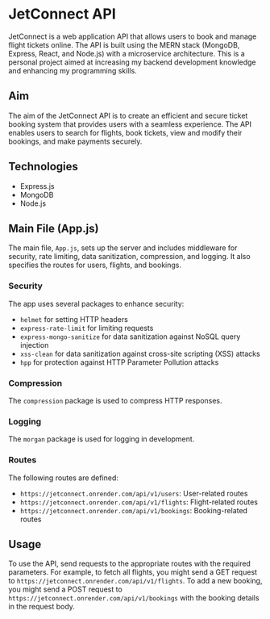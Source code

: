 # JetConnect API
JetConnect is a web application API that allows users to book and manage flight tickets online. The API is built using the MERN stack (MongoDB, Express, React, and Node.js) with a microservice architecture. This is a personal project aimed at increasing my backend development knowledge and enhancing my programming skills.

## Aim
The aim of the JetConnect API is to create an efficient and secure ticket booking system that provides users with a seamless experience. The API enables users to search for flights, book tickets, view and modify their bookings, and make payments securely.

## Technologies
- Express.js
- MongoDB
- Node.js

## Main File (App.js)
The main file, `App.js`, sets up the server and includes middleware for security, rate limiting, data sanitization, compression, and logging. It also specifies the routes for users, flights, and bookings.

### Security
The app uses several packages to enhance security:
- `helmet` for setting HTTP headers
- `express-rate-limit` for limiting requests
- `express-mongo-sanitize` for data sanitization against NoSQL query injection
- `xss-clean` for data sanitization against cross-site scripting (XSS) attacks
- `hpp` for protection against HTTP Parameter Pollution attacks

### Compression
The `compression` package is used to compress HTTP responses.

### Logging
The `morgan` package is used for logging in development.

### Routes
The following routes are defined:
- `https://jetconnect.onrender.com/api/v1/users`: User-related routes
- `https://jetconnect.onrender.com/api/v1/flights`: Flight-related routes
- `https://jetconnect.onrender.com/api/v1/bookings`: Booking-related routes

## Usage
To use the API, send requests to the appropriate routes with the required parameters. For example, to fetch all flights, you might send a GET request to `https://jetconnect.onrender.com/api/v1/flights`. To add a new booking, you might send a POST request to `https://jetconnect.onrender.com/api/v1/bookings` with the booking details in the request body.